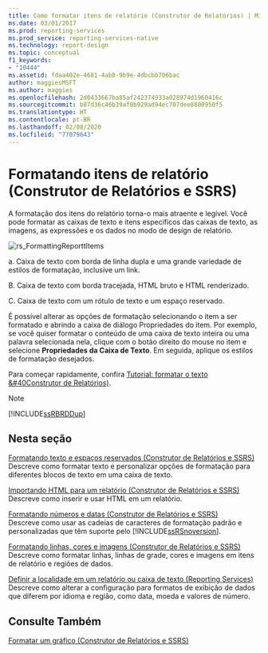 ```yaml
---
title: Como formatar itens de relatório (Construtor de Relatórios) | Microsoft Docs
ms.date: 03/01/2017
ms.prod: reporting-services
ms.prod_service: reporting-services-native
ms.technology: report-design
ms.topic: conceptual
f1_keywords:
- "10444"
ms.assetid: fdaa402e-4681-4ab8-9b9e-4dbcbb706bac
author: maggiesMSFT
ms.author: maggies
ms.openlocfilehash: 2d0433667ba85af242374933a028974d1960416c
ms.sourcegitcommit: b87d36c46b39af8b929ad94ec707dee8800950f5
ms.translationtype: HT
ms.contentlocale: pt-BR
ms.lasthandoff: 02/08/2020
ms.locfileid: "77079643"
---
```

# <a name="formatting-report-items-report-builder-and-ssrs"></a>Formatando itens de relatório (Construtor de Relatórios e SSRS)
  A formatação dos itens do relatório torna-o mais atraente e legível. Você pode formatar as caixas de texto e itens específicos das caixas de texto, as imagens, as expressões e os dados no modo de design de relatório.  
  
 ![rs_FormattingReporttItems](../../reporting-services/report-design/media/rs-formattingreporttitems.gif "rs_FormattingReporttItems")  
  
 a. Caixa de texto com borda de linha dupla e uma grande variedade de estilos de formatação, inclusive um link.  
  
 B. Caixa de texto com borda tracejada, HTML bruto e HTML renderizado.  
  
 C. Caixa de texto com um rótulo de texto e um espaço reservado.  
  
 É possível alterar as opções de formatação selecionando o item a ser formatado e abrindo a caixa de diálogo Propriedades do item. Por exemplo, se você quiser formatar o conteúdo de uma caixa de texto inteira ou uma palavra selecionada nela, clique com o botão direito do mouse no item e selecione **Propriedades da Caixa de Texto**. Em seguida, aplique os estilos de formatação desejados.  
  
 Para começar rapidamente, confira [Tutorial: formatar o texto &#40Construtor de Relatórios&#41;](../../reporting-services/tutorial-format-text-report-builder.md).  
  
> [!NOTE]  
>  [!INCLUDE[ssRBRDDup](../../includes/ssrbrddup-md.md)]  
  
## <a name="in-this-section"></a>Nesta seção  
 [Formatando texto e espaços reservados &#40;Construtor de Relatórios e SSRS&#41;](../../reporting-services/report-design/formatting-text-and-placeholders-report-builder-and-ssrs.md)  
 Descreve como formatar texto e personalizar opções de formatação para diferentes blocos de texto em uma caixa de texto.  
  
 [Importando HTML para um relatório &#40;Construtor de Relatórios e SSRS&#41;](../../reporting-services/report-design/importing-html-into-a-report-report-builder-and-ssrs.md)  
 Descreve como inserir e usar HTML em um relatório.  
  
 [Formatando números e datas &#40;Construtor de Relatórios e SSRS&#41;](../../reporting-services/report-design/formatting-numbers-and-dates-report-builder-and-ssrs.md)  
 Descreve como usar as cadeias de caracteres de formatação padrão e personalizadas que têm suporte pelo [!INCLUDE[ssRSnoversion](../../includes/ssrsnoversion-md.md)].  
  
 [Formatando linhas, cores e imagens &#40;Construtor de Relatórios e SSRS&#41;](../../reporting-services/report-design/formatting-lines-colors-and-images-report-builder-and-ssrs.md)  
 Descreve como formatar linhas, linhas de grade, cores e imagens em itens de relatório e regiões de dados.  
  
 [Definir a localidade em um relatório ou caixa de texto &#40;Reporting Services&#41;](../../reporting-services/report-design/set-the-locale-for-a-report-or-text-box-reporting-services.md)  
 Descreve como alterar a configuração para formatos de exibição de dados que diferem por idioma e região, como data, moeda e valores de número.  
  
## <a name="see-also"></a>Consulte Também  
 [Formatar um gráfico &#40;Construtor de Relatórios e SSRS&#41;](../../reporting-services/report-design/formatting-a-chart-report-builder-and-ssrs.md)  
  
  
